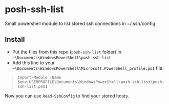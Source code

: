 # posh-ssh-list
Small powershell module to list stored ssh connections in ~/.ssh/config

## Install
- Put the files from this repo (`posh-ssh-list` folder) in `~\Documents\WindowsPowerShell\posh-ssh-list`
- Add this line to your `~\Documents\WindowsPowerShell\Microsoft.PowerShell_profile.ps1` file:
> `Import-Module -Name $env:USERPROFILE\Documents\WindowsPowerShell\posh-ssh-list\posh-ssh-list.psm1`

Now you can use `Read-SshConfig` to find your stored hosts.
